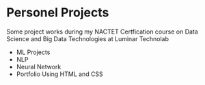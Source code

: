 # Personel Projects
Some project works during my NACTET Certfication course on Data Science and Big Data Technologies at Luminar Technolab
*  ML Projects
*  NLP
*  Neural Network
*  Portfolio Using HTML and CSS
